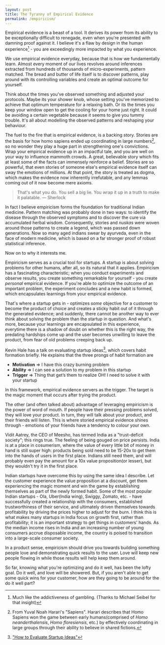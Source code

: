```yaml
---
layout: post
title: The Tyranny of Empirical Evidence
permalink: /empiricism/
---
```


Empirical evidence is a beast of a tool. It derives its power from its ability to be exceptionally difficult to renegade, even when you're presented with damning proof against it. I believe it's a flaw by design in the human experience[^flaw] - you are exceedingly more impacted by what you experience.

We use empirical evidence everyday, because that is how we fundamentally learn. Almost every moment of our lives revolves around inferences extracted from hundreds of thousands of micro-experiments, pattern matched. The bread and butter of life itself is to discover patterns, play around with its controlling variables and create an optimal outcome for yourself.

Think about the times you've observed something and adjusted your protocols. Maybe its your shower knob, whose setting you've memorized to achieve that optimum temperature for a relaxing bath. Or its the times you keep your window open to get the cooling for your home just right. It could be avoiding a certain vegetable because it seems to give you tummy trouble. It's all about modelling the observed patterns and reshaping your behaviour.

The fuel to the fire that is empirical evidence, is a backing story. Stories are the basis for how homo sapiens ended up coordinating in large numbers[^harari], so no wonder they play a huge part in strengthening one's convictions. Wrap your empirical evidence up in an impactful tale, and you are well on your way to influence mammoth crowds. A great, believable story which fits at least some of the facts can immensely reinforce a belief. Stories are so powerful, that even stories of someone else's empirical evidence itself can sway the emotions of millions. At that point, the story is treated as dogma, which makes the evidence now inherently irrefutable, and any lemmas coming out of it now become mere axioms.

> That's what you do. You sell a big lie. You wrap it up in a truth to make it palatable.  &mdash; Sherlock

In fact I believe empiricism forms the foundation for traditional Indian medicine. Pattern matching was probably done in two ways: to identify the disease through the observed symptoms and to discover the cure via accumulated herbal wisdom. Consequently, stories and *nuskas* were woven around those patterns to create a legend, which was passed down generations. Now so many aged indians swear by ayurveda, even in the face of modern medicine, which is based on a far stronger proof of robust statistical inference.

Now on to why it interests me.

Empiricism serves as a crucial tool for startups. A startup is about solving problems for other humans, after all, so its natural that it applies. Empiricism has a fascinating characteristic; when you conduct experiments and observe results, you create something remarkable for yourself - you create *personal* empirical evidence. If you're able to optimize the outcome of an important problem, the experiment concludes and a new habit is formed, which encapsulates learnings from your empirical evidence. 

That's where a startup gets in - optimizes *some* objective for a customer to become the product of choice and creates a sticky habit out of it through the generated evidence; and suddenly, there cannot be another way to ever think about solving the problem than the startup in question. And what's more, because your learnings are encapsulated in this experience, everytime there is a shadow of doubt on whether this is the right way, the predating hardships come up and the user becomes unwilling to leave the product, from fear of old problems creeping back up.

Kevin Hale has a talk on evaluating startup ideas[^kh], which covers habit formation briefly. He explains that the three prongs of habit formation are
- **Motivation** ⇒ I have this crazy burning problem
- **Ability** ⇒ I can see a solution to my problem in this startup
- **Trigger** ⇒ Thing that get’s them to realize OH! I need to solve it with your startup

In this framework, empirical evidence servers as the trigger. The target is the magic moment that occurs after trying the product.

The other (and often talked about) advantage of leveraging empiricism is the power of word of mouth. If people have their pressing problems solved, they will love your product. In turn, they will talk about your product, and their friends will listen. This is where storied empirical evidence shines through - emotions of your friends have a tendency to colour your own.

Vidit Aatrey, the CEO of Meesho, has termed India as a "trust-deficit society"; this rings true. The feeling of being gouged on price persists. India is at a place in cosumerism, where the value of every little bit of money in hand is still super high: products being sold need to be 15-20x to get them into the hands of users in the first place. Indians still need them, and will probably even pay the amount for a 10x value proposition(or lesser), but they wouldn't try it in the first place. 

Indian startups have overcome this by using the same idea I describe. Let the customer experience the value proposition at a discount, get them experiencing the magic moment and win the game by establishing themselves as part of the newly formed habit. Some of the most popular Indian startups - Ola, Uber(India wing), Swiggy, Zomato, etc. - have successfully created a relationship with the consumers, established trustworthiness of their service, and ultimately driven themselves towards profitability by driving the prices higher to adjust for the burn. I think this is what makes many startups in India focus on growth first, rather than profitability; it is an important strategy to get things in customers' hands. As the median income rises in India and an increasing number of young consumers accrue disposable income, the country is poised to transition into a large-scale consumer society.

In a product sense, empiricism should drive you towards building something people love and demonstrating quick results to the user. Love will keep new people flowing in while those results will help keep them around.

So far, knowing what you're optimizing and do it well, has been the lofty goal. Do it well, and love will be showered. But, if you aren't able to get some quick wins for your customer, how are they going to be around for the do it well part?

[^flaw]: Much like the addictiveness of gambling. (Thanks to Michael Seibel for that insight)
[^harari]: From Yuval Noah Harari's "Sapiens". Harari describes that Homo Sapiens won the game between early humans(comprised of *Homo neanderthalensis*, *Homo floresiensis*, etc.) by effectively coordinating in large groups through their ability to believe in shared fictions.
[^kh]: ["How to Evaluate Startup Ideas"](https://www.youtube.com/watch?v=DOtCl5PU8F0)
